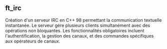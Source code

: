 ## ft_irc

Création d'un serveur IRC en C++ 98 permettant la communication textuelle instantanée. Le serveur gère plusieurs clients simultanément avec des opérations non bloquantes. Les fonctionnalités obligatoires incluent l'authentification, la gestion des canaux, et des commandes spécifiques aux opérateurs de canaux.
